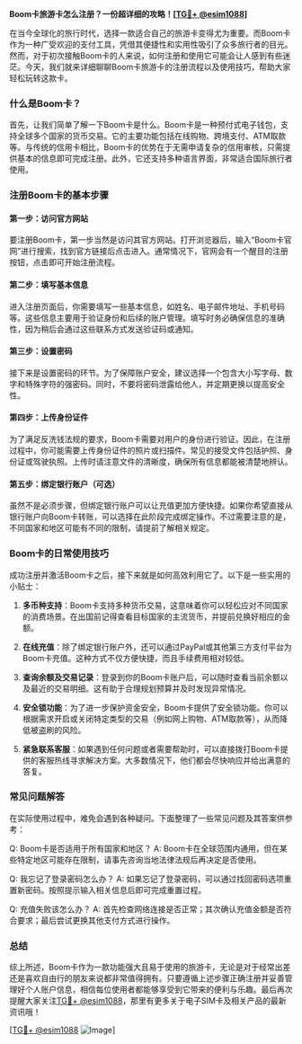 **Boom卡旅游卡怎么注册？一份超详细的攻略！[[TG💪+ @esim1088](https://t.me/s/esim1088)]**

在当今全球化的旅行时代，选择一款适合自己的旅游卡变得尤为重要。而Boom卡作为一种广受欢迎的支付工具，凭借其便捷性和实用性吸引了众多旅行者的目光。然而，对于初次接触Boom卡的人来说，如何注册和使用它可能会让人感到有些迷茫。今天，我们就来详细聊聊Boom卡旅游卡的注册流程以及使用技巧，帮助大家轻松玩转这款卡。

### 什么是Boom卡？

首先，让我们简单了解一下Boom卡是什么。Boom卡是一种预付式电子钱包，支持全球多个国家的货币交易。它的主要功能包括在线购物、跨境支付、ATM取款等。与传统的信用卡相比，Boom卡的优势在于无需申请复杂的信用审核，只需提供基本的信息即可完成注册。此外，它还支持多种语言界面，非常适合国际旅行者使用。

### 注册Boom卡的基本步骤

#### 第一步：访问官方网站

要注册Boom卡，第一步当然是访问其官方网站。打开浏览器后，输入“Boom卡官网”进行搜索，找到官方链接后点击进入。通常情况下，官网会有一个醒目的注册按钮，点击即可开始注册流程。

#### 第二步：填写基本信息

进入注册页面后，你需要填写一些基本信息，如姓名、电子邮件地址、手机号码等。这些信息主要用于验证身份和后续的账户管理。填写时务必确保信息的准确性，因为稍后会通过这些联系方式发送验证码或通知。

#### 第三步：设置密码

接下来是设置密码的环节。为了保障账户安全，建议选择一个包含大小写字母、数字和特殊字符的强密码。同时，不要将密码泄露给他人，并定期更换以提高安全性。

#### 第四步：上传身份证件

为了满足反洗钱法规的要求，Boom卡需要对用户的身份进行验证。因此，在注册过程中，你可能需要上传身份证件的照片或扫描件。常见的接受文件包括护照、身份证或驾驶执照。上传时请注意文件的清晰度，确保所有信息都能被清楚地辨认。

#### 第五步：绑定银行账户（可选）

虽然不是必须步骤，但绑定银行账户可以让充值更加方便快捷。如果你希望直接从银行账户向Boom卡转账，可以选择在此阶段完成绑定操作。不过需要注意的是，不同国家和地区可能有不同的限制，请提前了解相关规定。

### Boom卡的日常使用技巧

成功注册并激活Boom卡之后，接下来就是如何高效利用它了。以下是一些实用的小贴士：

1. **多币种支持**：Boom卡支持多种货币交易，这意味着你可以轻松应对不同国家的消费场景。在出国前记得查看目标国家的主流货币，并提前兑换好相应的金额。
   
2. **在线充值**：除了绑定银行账户外，还可以通过PayPal或其他第三方支付平台为Boom卡充值。这种方式不仅方便快捷，而且手续费用相对较低。

3. **查询余额及交易记录**：登录到你的Boom卡账户后，可以随时查看当前余额以及最近的交易明细。这有助于合理规划预算并及时发现异常情况。

4. **安全锁功能**：为了进一步保护资金安全，Boom卡提供了安全锁功能。你可以根据需求开启或关闭特定类型的交易（例如网上购物、ATM取款等），从而降低被盗刷的风险。

5. **紧急联系客服**：如果遇到任何问题或者需要帮助时，可以直接拨打Boom卡提供的客服热线寻求解决方案。大多数情况下，他们都会尽快响应并给出满意的答复。

### 常见问题解答

在实际使用过程中，难免会遇到各种疑问。下面整理了一些常见问题及其答案供参考：

Q: Boom卡是否适用于所有国家和地区？
A: Boom卡在全球范围内通用，但在某些特定地区可能存在限制，请事先咨询当地法律法规后再决定是否使用。

Q: 我忘记了登录密码怎么办？
A: 如果忘记了登录密码，可以通过找回密码选项重置新密码。按照提示输入相关信息后即可完成重置过程。

Q: 充值失败该怎么办？
A: 首先检查网络连接是否正常；其次确认充值金额是否符合要求；最后尝试更换其他支付方式进行操作。

### 总结

综上所述，Boom卡作为一款功能强大且易于使用的旅游卡，无论是对于经常出差还是喜欢自由行的朋友来说都非常值得拥有。只要遵循上述步骤正确注册并妥善管理好个人账户信息，相信每位使用者都能够享受到它带来的便利与乐趣。最后再次提醒大家关注[TG💪+ @esim1088](https://t.me/s/esim1088)，那里有更多关于电子SIM卡及相关产品的最新资讯哦！

[[TG💪+ @esim1088](https://t.me/s/esim1088) ![Image](https://i.postimg.cc/4NQfJmqS/Snipaste-2025-05-13-00-14-12.png)]